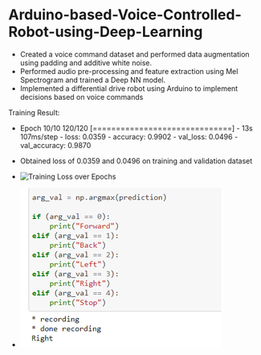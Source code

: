 # Arduino-based-Voice-Controlled-Robot-using-Deep-Learning

* Created a voice command dataset and performed data augmentation using padding and additive white noise.
* Performed audio pre-processing and feature extraction using Mel Spectrogram and trained a Deep NN model.
* Implemented a differential drive robot using Arduino to implement decisions based on voice commands

Training Result:
* Epoch 10/10
120/120 [==============================] - 13s 107ms/step - loss: 0.0359 - accuracy: 0.9902 - val_loss: 0.0496 - val_accuracy: 0.9870

* Obtained loss of 0.0359 and 0.0496 on training and validation dataset
* ![Training Loss over Epochs](https://github.com/amey-waghmare/Arduino-based-Voice-Controlled-Robot-using-Deep-Learning/blob/main/training.jpg?raw=true)
* ![Prediction](https://github.com/amey-waghmare/Arduino-based-Voice-Controlled-Robot-using-Deep-Learning/blob/main/Prediction.png?raw=true)
